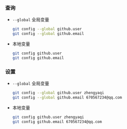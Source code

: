 ### 查询

- `--global`  全局变量

  ```bash
  git config --global github.user
  git config --global github.email
  ```

- 本地变量

  ```bash
  git config github.user
  git config github.email
  ```

### 设置

- `--global` 全局变量

  ```bash
  git config --global github.user zhengyaqi
  git config --global github.email 670567234@qq.com
  ```

- 本地变量

  ```bash
  git config github.user zhengyaqi
  git config github.email 670567234@qq.com
  ```

  

